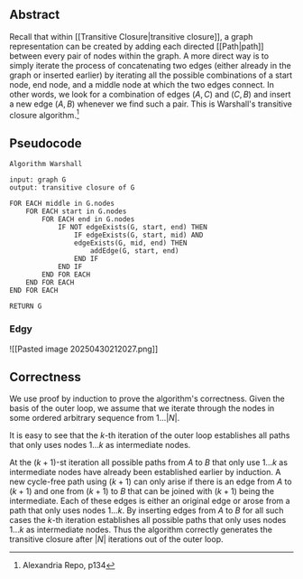 ## Abstract
Recall that within [[Transitive Closure|transitive closure]], a graph representation can be created by adding each directed [[Path|path]] between every pair of nodes within the graph. A more direct way is to simply iterate the process of concatenating two edges (either already in the graph or inserted earlier) by iterating all the possible combinations of a start node, end node, and a middle node at which the two edges connect. In other words, we look for a combination of edges $(A, C)$ and $(C, B)$ and insert a new edge $(A, B)$ whenever we find such a pair. This is Warshall's transitive closure algorithm.[^1]
## Pseudocode
```
Algorithm Warshall

input: graph G
output: transitive closure of G

FOR EACH middle in G.nodes
	FOR EACH start in G.nodes
		FOR EACH end in G.nodes
			IF NOT edgeExists(G, start, end) THEN
				IF edgeExists(G, start, mid) AND 
				edgeExists(G, mid, end) THEN
					addEdge(G, start, end)
				END IF
			END IF
		END FOR EACH
	END FOR EACH
END FOR EACH

RETURN G
```
### Edgy
![[Pasted image 20250430212027.png]]
## Correctness
We use proof by induction to prove the algorithm's correctness. Given the basis of the outer loop, we assume that we iterate through the nodes in some ordered arbitrary sequence from $1\dots |N|$. 

It is easy to see that the $k$-th iteration of the outer loop establishes all paths that only uses nodes $1\dots k$ as intermediate nodes.

At the $(k+1)$-st iteration all possible paths from $A$ to $B$ that only use $1\dots k$ as intermediate nodes have already been established earlier by induction. A new cycle-free path using $(k+1)$ can only arise if there is an edge from $A$ to $(k+1)$ and one from $(k+1)$ to $B$ that can be joined with $(k+1)$ being the intermediate. Each of these edges is either an original edge or arose from a path that only uses nodes $1 \dots k$. By inserting edges from $A$ to $B$ for all such cases the $k$-th iteration establishes all possible paths that only uses nodes $1\dots k$ as intermediate nodes. Thus the algorithm correctly generates the transitive closure after $|N|$ iterations out of the outer loop.

[^1]: Alexandria Repo, p134
